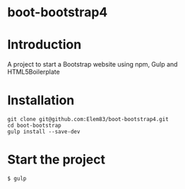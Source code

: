 # boot-bootstrap4

# Introduction

A project to start a Bootstrap website using npm, Gulp and HTML5Boilerplate

# Installation

    git clone git@github.com:Elem83/boot-bootstrap4.git
    cd boot-bootstrap
    gulp install --save-dev

# Start the project

    $ gulp
